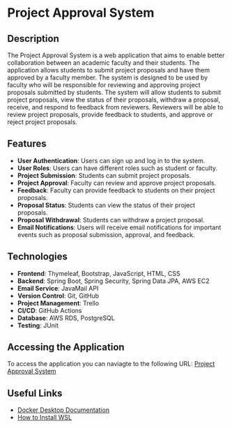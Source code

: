 # Project Approval System

## Description

The Project Approval System is a web application that aims to enable better collaboration between an academic faculty and their students. The application allows students to submit project proposals and have them approved by a faculty member. The system is designed to be used by faculty who will be responsible for reviewing and approving project proposals submitted by students. The system will allow students to submit project proposals, view the status of their proposals, withdraw a proposal, receive, and respond to feedback from reviewers. Reviewers will be able to review project proposals, provide feedback to students, and approve or reject project proposals.

## Features

- **User Authentication**: Users can sign up and log in to the system.
- **User Roles**: Users can have different roles such as student or faculty.
- **Project Submission**: Students can submit project proposals.
- **Project Approval**: Faculty can review and approve project proposals.
- **Feedback**: Faculty can provide feedback to students on their project proposals.
- **Proposal Status**: Students can view the status of their project proposals.
- **Proposal Withdrawal**: Students can withdraw a project proposal.
- **Email Notifications**: Users will receive email notifications for important events such as proposal submission, approval, and feedback.

## Technologies

- **Frontend**: Thymeleaf, Bootstrap, JavaScript, HTML, CSS
- **Backend**: Spring Boot, Spring Security, Spring Data JPA, AWS EC2
- **Email Service**: JavaMail API
- **Version Control**: Git, GitHub
- **Project Management**: Trello
- **CI/CD**: GitHub Actions
- **Database**: AWS RDS, PostgreSQL
- **Testing**: JUnit

## Accessing the Application

To access the application you can naviagte to the following URL: [Project Approval System](http://3.210.197.214/)

## Useful Links

- [Docker Desktop Documentation](https://docs.docker.com/desktop/)
- [How to Install WSL](https://learn.microsoft.com/en-us/windows/wsl/install)
